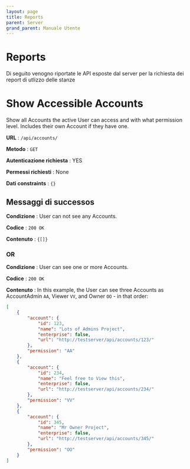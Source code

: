```yaml
---
layout: page
title: Reports
parent: Server
grand_parent: Manuale Utente
---
```

# Reports
Di seguito venogno riportate le API esposte dal server per la richiesta dei report di utlizzo delle stanze

# Show Accessible Accounts

Show all Accounts the active User can access and with what permission level.
Includes their own Account if they have one.

**URL** : `/api/accounts/`

**Metodo** : `GET`

**Autenticazione richiesta** : YES

**Permessi richiesti** : None

**Dati constraints** : `{}`

## Messaggi di successos

**Condizione** : User can not see any Accounts.

**Codice** : `200 OK`

**Contenuto** : `{[]}`

### OR

**Condizione** : User can see one or more Accounts.

**Codice** : `200 OK`

**Contenuto** : In this example, the User can see three Accounts as AccountAdmin
`AA`, Viewer `VV`, and Owner `OO` - in that order:

```json
[
    {
        "account": {
            "id": 123,
            "name": "Lots of Admins Project",
            "enterprise": false,
            "url": "http://testserver/api/accounts/123/"
        },
        "permission": "AA"
    },
    {
        "account": {
            "id": 234,
            "name": "Feel free to View this",
            "enterprise": false,
            "url": "http://testserver/api/accounts/234/"
        },
        "permission": "VV"
    },
    {
        "account": {
            "id": 345,
            "name": "Mr Owner Project",
            "enterprise": false,
            "url": "http://testserver/api/accounts/345/"
        },
        "permission": "OO"
    }
]
```
